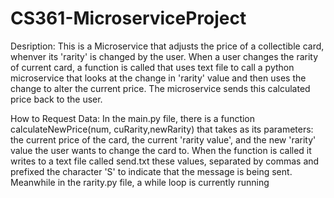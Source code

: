 # CS361-MicroserviceProject 

Desription: 
This is a Microservice that adjusts the price of a collectible card, whenver its 'rarity' is changed by the user. When a user changes the rarity of current card, a function is called that uses text file to call a python microservice that looks at the change in 'rarity' value and then uses the change to alter the current price. The microservice sends this calculated price back to the user.

How to Request Data:
In the main.py file, there is a function calculateNewPrice(num, cuRarity,newRarity) that takes as its parameters: the current price of the card, the current 'rarity value', and the new  'rarity' value the user wants to change the card to. When the function is called it writes to a text file called send.txt these values, separated by commas and prefixed the character 'S' to indicate that the message is being sent. Meanwhile in the rarity.py file, a while loop is currently running

